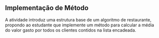 ## Implementação de Método
A atividade introduz uma estrutura base de um algoritmo de restaurante, propondo ao estudante que implemente um método para calcular a média do valor gasto por todos os clientes contidos na lista encadeada.